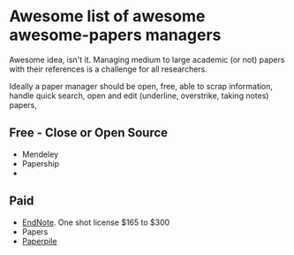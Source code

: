 # Awesome list of awesome awesome-papers managers

Awesome idea, isn't it.
Managing medium to large academic (or not) papers with their references is a challenge for all researchers.

Ideally a paper manager should be open, free, able to scrap information, handle quick search, open and edit (underline, overstrike, taking notes) papers,


## Free - Close or Open Source
* Mendeley
* Papership
* 
## Paid

* [EndNote](https://endnote.com/buy/). One shot license $165 to $300
* Papers
* [Paperpile](https://paperpile.com/)
